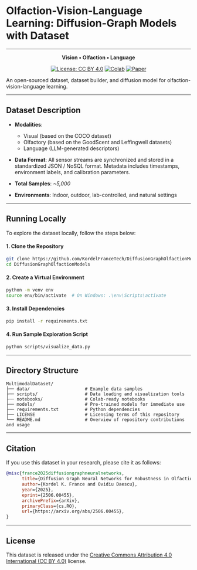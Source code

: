 # Olfaction-Vision-Language Learning: Diffusion-Graph Models with Dataset
----

<div align="center">

**Vision • Olfaction • Language**


[![License: CC BY 4.0](https://img.shields.io/badge/License-CC--BY%204.0-blue.svg)](https://creativecommons.org/licenses/by/4.0/)
[![Colab](https://img.shields.io/badge/Run%20in-Colab-yellow?logo=google-colab)](https://colab.research.google.com/github/kordelfrancetech/multimodal-dataset/blob/main/notebooks/demo.ipynb)
[![Paper](https://img.shields.io/badge/Research-Paper-red)](https://arxiv.org/abs/2506.00455)

</div>


An open-sourced dataset, dataset builder, and diffusion model for olfaction-vision-language learning.

---

## Dataset Description

- **Modalities**:
  - Visual (based on the COCO dataset)
  - Olfactory (based on the GoodScent and Leffingwell datasets)
  - Language (LLM-generated descriptors)

- **Data Format**:
  All sensor streams are synchronized and stored in a standardized JSON / NoSQL format. Metadata includes timestamps, environment labels, and calibration parameters.

- **Total Samples**: _~5,000_
- **Environments**: Indoor, outdoor, lab-controlled, and natural settings

---

## Running Locally

To explore the dataset locally, follow the steps below:

#### 1. Clone the Repository

```bash
git clone https://github.com/KordelFranceTech/DiffusionGraphOlfactionModels.git
cd DiffusionGraphOlfactionModels
````

#### 2. Create a Virtual Environment

```bash
python -m venv env
source env/bin/activate  # On Windows: .\env\Scripts\activate
```

#### 3. Install Dependencies

```bash
pip install -r requirements.txt
```

#### 4. Run Sample Exploration Script

```bash
python scripts/visualize_data.py
```

---

## Directory Structure

```text
MultimodalDataset/
├── data/                     # Example data samples
├── scripts/                  # Data loading and visualization tools
├── notebooks/                # Colab-ready notebooks
├── models/                   # Pre-trained models for immediate use
├── requirements.txt          # Python dependencies
├── LICENSE                   # Licensing terms of this repository
└── README.md                 # Overview of repository contributions and usage
```

---

## Citation

If you use this dataset in your research, please cite it as follows:

```bibtex
@misc{france2025diffusiongraphneuralnetworks,
      title={Diffusion Graph Neural Networks for Robustness in Olfaction Sensors and Datasets}, 
      author={Kordel K. France and Ovidiu Daescu},
      year={2025},
      eprint={2506.00455},
      archivePrefix={arXiv},
      primaryClass={cs.RO},
      url={https://arxiv.org/abs/2506.00455}, 
}
```

---


## License

This dataset is released under the [Creative Commons Attribution 4.0 International (CC BY 4.0)](https://creativecommons.org/licenses/by/4.0/) license.

